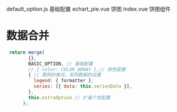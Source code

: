 default_option.js 基础配置
echart_pie.vue    饼图
index.vue         饼图组件



# 数据合并
~~~ js
 return merge(
        {},
        BASIC_OPTION, // 基础配置
        // { color: COLOR_ARRAY },// 颜色配置
        { // 图例的格式，系列数据的设置
          legend: { formatter },
          series: [{ data: this.seriesData }],
        },
        this.extraOption // 扩展个性配置
      );
~~~
